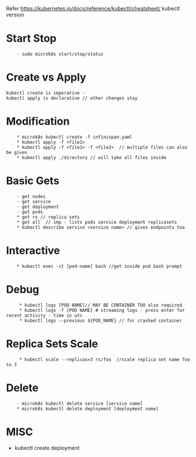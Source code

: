 Refer https://kubernetes.io/docs/reference/kubectl/cheatsheet/
kubectl version

   #  Start Stop
        ◦ sudo microk8s start/stop/status
   
   # Create vs Apply
    kubectl create is imperative -   
    kubectl apply is declarative // other changes stay
   # Modification
        * microk8s kubectl create -f infinispan.yaml
        * kubectl apply -f <file1>
        * kubectl apply -f <file1> -f <file2>  // multiple files can also be given
        * kubectl apply ./directory // will take all files inside
   # Basic Gets
        ◦ get nodes
        ◦ get service
        ◦ get deployment
        ◦ get pods
        * get rs // replica sets
        * get all  // imp - lists pods service deployment replicasets
        * kubectl describe service <service name> // gives endpoints too
   # Interactive
        * kubectl exec -it [pod-name] bash //get inside pod bash prompt
   # Debug
         * kubectl logs [POD NAME]// MAY BE CONTAINER TOO also required
         * kubectl logs -f [POD NAME] # streaming logs - press enter for recent activity - time in utc
         * kubectl logs --previous ${POD_NAME} // for crashed container
   # Replica Sets Scale    
         * kubectl scale --replicas=3 rs/foo  //scale replica set name foo to 3
   # Delete
        ◦ microk8s kubectl delete service [service name]
        * microk8s kubectl delete deployment [deployment name]
  # MISC
  * kubectl create deployment

